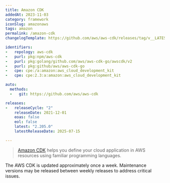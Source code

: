 ```yaml
---
title: Amazon CDK
addedAt: 2023-11-03
category: framework
iconSlug: amazonaws
tags: amazon
permalink: /amazon-cdk
changelogTemplate: https://github.com/aws/aws-cdk/releases/tag/v__LATEST__

identifiers:
-   repology: aws-cdk
-   purl: pkg:npm/aws-cdk
-   purl: pkg:golang/github.com/aws/aws-cdk-go/awscdk/v2
-   purl: pkg:github/aws/aws-cdk-go
-   cpe: cpe:/a:amazon:aws_cloud_development_kit
-   cpe: cpe:2.3:a:amazon:aws_cloud_development_kit

auto:
  methods:
  -   git: https://github.com/aws/aws-cdk

releases:
-   releaseCycle: "2"
    releaseDate: 2021-12-01
    eoas: false
    eol: false
    latest: "2.205.0"
    latestReleaseDate: 2025-07-15

---
```


> [Amazon CDK](https://aws.amazon.com/cdk/) helps you define your cloud application in AWS resources
> using familiar programming languages.

The AWS CDK is updated approximately once a week. Maintenance versions may be released between
weekly releases to address critical issues.
